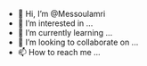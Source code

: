 - 👋 Hi, I’m @Messoulamri
- 👀 I’m interested in ...
- 🌱 I’m currently learning ...
- 💞️ I’m looking to collaborate on ...
- 📫 How to reach me ...

<!---
Messoulamri/Messoulamri is a ✨ special ✨ repository because its `README.md` (this file) appears on your GitHub profile.
You can click the Preview link to take a look at your changes.
--->
